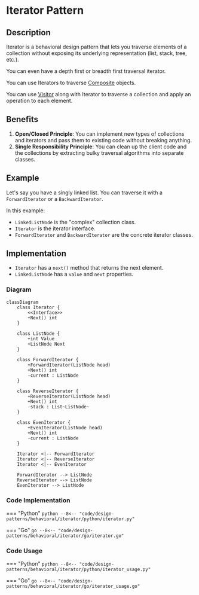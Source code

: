 # Iterator Pattern

## Description

Iterator is a behavioral design pattern that lets you traverse elements of a collection without exposing its underlying representation (list, stack, tree, etc.).

You can even have a depth first or breadth first traversal iterator.

You can use Iterators to traverse [Composite](/design-patterns/structural/composite.md) objects.

You can use [Visitor](/design-patterns/behavioral/visitor.md) along with Iterator to traverse a collection and apply an operation to each element.

## Benefits

1. **Open/Closed Principle**: You can implement new types of collections and iterators and pass them to existing code without breaking anything.
2. **Single Responsibility Principle**: You can clean up the client code and the collections by extracting bulky traversal algorithms into separate classes.

## Example

Let's say you have a singly linked list. You can traverse it with a `ForwardIterator` or a `BackwardIterator`.

In this example:

- `LinkedListNode` is the "complex" collection class.
- `Iterator` is the iterator interface.
- `ForwardIterator` and `BackwardIterator` are the concrete iterator classes.

## Implementation

- `Iterator` has a `next()` method that returns the next element.
- `LinkedListNode` has a `value` and `next` properties.

### Diagram

```mermaid
classDiagram
    class Iterator {
        <<Interface>>
        +Next() int
    }

    class ListNode {
        +int Value
        +ListNode Next
    }

    class ForwardIterator {
        +ForwardIterator(ListNode head)
        +Next() int
        -current : ListNode
    }

    class ReverseIterator {
        +ReverseIterator(ListNode head)
        +Next() int
        -stack : List~ListNode~
    }

    class EvenIterator {
        +EvenIterator(ListNode head)
        +Next() int
        -current : ListNode
    }

    Iterator <|-- ForwardIterator
    Iterator <|-- ReverseIterator
    Iterator <|-- EvenIterator

    ForwardIterator --> ListNode
    ReverseIterator --> ListNode
    EvenIterator --> ListNode
```

### Code Implementation

=== "Python"
    ```python
    --8<-- "code/design-patterns/behavioral/iterator/python/iterator.py"
    ```

=== "Go"
    ```go
    --8<-- "code/design-patterns/behavioral/iterator/go/iterator.go"
    ```

### Code Usage

=== "Python"
    ```python
    --8<-- "code/design-patterns/behavioral/iterator/python/iterator_usage.py"
    ```

=== "Go"
    ```go
    --8<-- "code/design-patterns/behavioral/iterator/go/iterator_usage.go"
    ```